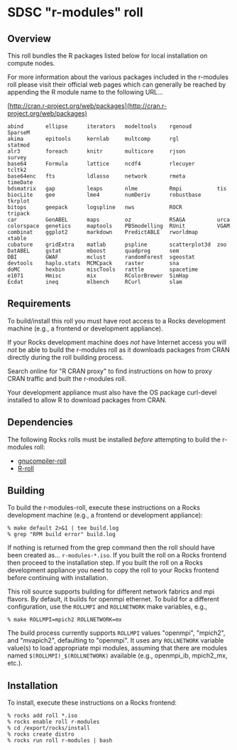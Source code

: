 # SDSC "r-modules" roll

## Overview

This roll bundles the R packages listed below for local installation on compute
nodes.

For more information about the various packages included in the r-modules roll
please visit their official web pages which can generally be reached by
appending the R module name to the following URL...

[http://cran.r-project.org/web/packages](http://cran.r-project.org/web/packages)

```
abind       ellipse      iterators   modeltools    rgenoud        SparseM 
akima       epitools     kernlab     multcomp      rgl            statmod
alr3        foreach      knitr       multicore     rjson          survey
base64      Formula      lattice     ncdf4         rlecuyer       tcltk2
base64enc   fts          ldlasso     network       rmeta          timeDate
bdsmatrix   gap          leaps       nlme          Rmpi           tis        
biocLite    gee          lme4        numDeriv      robustbase     tkrplot
bitops      geepack      logspline   nws           ROCR           tripack
car         GenABEL      maps        oz            RSAGA          urca
colorspace  genetics     maptools    PBSmodelling  RUnit          VGAM
combinat    ggplot2      markdown    PredictABLE   rworldmap      xtable
cubature    gridExtra    matlab      pspline       scatterplot3d  zoo
DatABEL     gstat        mboost      quadprog      sem
DBI         GWAF         mclust      randomForest  sgeostat
devtools    haplo.stats  MCMCpack    raster        sna
doMC        hexbin       miscTools   rattle        spacetime
e1071       Hmisc        mix         RColorBrewer  SimHap  
Ecdat       ineq         mlbench     RCurl         slam    
```

## Requirements

To build/install this roll you must have root access to a Rocks development
machine (e.g., a frontend or development appliance).

If your Rocks development machine does *not* have Internet access you will *not* be able to build the r-modules roll as it downloads packages from CRAN directly during the roll building process.

Search online for "R CRAN proxy" to find instructions on how to proxy CRAN traffic and built the r-modules roll.

Your development appliance must also have the OS package curl-devel installed to allow R to download packages from CRAN.


## Dependencies

The following Rocks rolls must be installed *before* attempting to build the r-modules roll:

- [gnucompiler-roll](https://github.com/sdsc/gnucompiler-roll/)
- [R-roll](https://github.com/sdsc/R-roll/)


## Building

To build the r-modules-roll, execute these instructions on a Rocks development
machine (e.g., a frontend or development appliance):

```shell
% make default 2>&1 | tee build.log
% grep "RPM build error" build.log
```

If nothing is returned from the grep command then the roll should have been
created as... `r-modules-*.iso`. If you built the roll on a Rocks frontend then
proceed to the installation step. If you built the roll on a Rocks development
appliance you need to copy the roll to your Rocks frontend before continuing
with installation.

This roll source supports building for different network fabrics and mpi
flavors.  By default, it builds for openmpi ethernet.  To build for a different
configuration, use the `ROLLMPI` and `ROLLNETWORK` make variables, e.g.,

```shell
% make ROLLMPI=mpich2 ROLLNETWORK=mx 
```

The build process currently supports `ROLLMPI` values "openmpi", "mpich2", and
"mvapich2", defaulting to "openmpi".  It uses any `ROLLNETWORK` variable
value(s) to load appropriate mpi modules, assuming that there are modules named
`$(ROLLMPI)_$(ROLLNETWORK)` available (e.g., openmpi_ib, mpich2_mx, etc.).


## Installation

To install, execute these instructions on a Rocks frontend:

```shell
% rocks add roll *.iso
% rocks enable roll r-modules
% cd /export/rocks/install
% rocks create distro
% rocks run roll r-modules | bash
```

